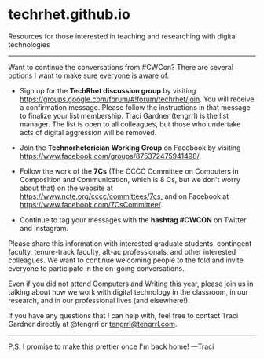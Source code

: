 # techrhet.github.io
Resources for those interested in teaching and researching with digital technologies

---

Want to continue the conversations from #CWCon? There are several options I want to make sure everyone is aware of. 

- Sign up for the **TechRhet discussion group** by visiting https://groups.google.com/forum/#!forum/techrhet/join. You will receive a confirmation message. Please follow the instructions in that message to finalize your list membership. Traci Gardner (tengrrl) is the list manager. The list is open to all colleagues, but those who undertake acts of digital aggression will be removed.

- Join the **Technorhetorician Working Group** on Facebook by visiting https://www.facebook.com/groups/875372475941498/.

- Follow the work of the **7Cs** (The CCCC Committee on Computers in Composition and Communication, which is 8 Cs, but we don't worry about that) on the website at https://www.ncte.org/cccc/committees/7cs, and on Facebook at https://www.facebook.com/7CsCommittee/.

- Continue to tag your messages with the **hashtag #CWCON** on Twitter and Instagram. 

Please share this information with interested graduate students, contingent faculty, tenure-track faculty, alt-ac professionals, and other interested colleagues. We want to continue welcoming people to the fold and invite everyone to participate in the on-going conversations. 

Even if you did not attend Computers and Writing this year, please join us in talking about how we work with digital technology in the classroom, in our research, and in our professional lives (and elsewhere!). 

If you have any questions that I can help with, feel free to contact Traci Gardner directly at @tengrrl or tengrrl@tengrrl.com.

---
P.S. I promise to make this prettier once I'm back home! —Traci

